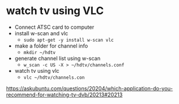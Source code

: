 # watch tv using VLC

* Connect ATSC card to computer
* install w-scan and vlc
  * `sudo apt-get -y install w-scan vlc`
* make a folder for channel info
  * `mkdir ~/hdtv`
* generate channel list using w-scan
  * `w_scan -c US -X > ~/hdtv/channels.conf`
* watch tv using vlc
  * `vlc ~/hdtv/channels.con`

  
  

https://askubuntu.com/questions/20204/which-application-do-you-recommend-for-watching-tv-dvb/20213#20213